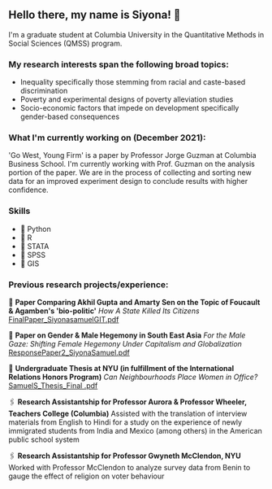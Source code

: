 ## Hello there, my name is Siyona! 👋 
I'm a graduate student at Columbia University in the Quantitative Methods in Social Sciences (QMSS) program. 

### My research interests span the following broad topics: 
- Inequality specifically those stemming from racial and caste-based discrimination
- Poverty and experimental designs of poverty alleviation studies
- Socio-economic factors that impede on development specifically gender-based consequences

### What I'm currently working on (December 2021): 
'Go West, Young Firm' is a paper by Professor Jorge Guzman at Columbia Business School. I'm currently working with Prof. Guzman on the analysis portion of the paper. We are in the process of collecting and sorting new data for an improved experiment design to conclude results with higher confidence. 

### Skills 
- 👾 Python
- 👾 R
- 👾 STATA
- 👾 SPSS
- 👾 GIS

### Previous research projects/experience: 
📎 __Paper Comparing Akhil Gupta and Amarty Sen on the Topic of Foucault & Agamben's 'bio-politic'__
*How A State Killed Its Citizens* [FinalPaper_SiyonasamuelGIT.pdf](https://github.com/SiyonaSamuel/siyonasamuel/files/8189976/FinalPaper_SiyonasamuelGIT.pdf)

📎 __Paper on Gender & Male Hegemony in South East Asia__ 
*For the Male Gaze: Shifting Female Hegemony Under Capitalism and Globalization* [ResponsePaper2_SiyonaSamuel.pdf](https://github.com/SiyonaSamuel/siyonasamuel/files/8189974/ResponsePaper2_SiyonaSamuel.pdf)


📎 __Undergraduate Thesis at NYU (in fulfillment of the International Relations Honors Program)__
*Can Neighbourhoods Place Women in Office?*
[SamuelS_Thesis_Final .pdf](https://github.com/SiyonaSamuel/siyonasamuel/files/7662771/SamuelS_Thesis_Final.pdf)

🖇 __Research Assistantship for Professor Aurora & Professor Wheeler, Teachers College (Columbia)__
Assisted with the translation of interview materials from English to Hindi for a study on the experience of newly immigrated students from India and Mexico (among others) in the American public school system

🖇 __Research Assistantship for Professor Gwyneth McClendon, NYU__
Worked with Professor McClendon to analyze survey data from Benin to gauge the effect of religion on voter behaviour







